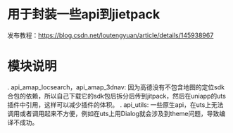 # 用于封装一些api到jietpack
发布教程：https://blog.csdn.net/loutengyuan/article/details/145938967
# 模块说明
. api_amap_locsearch，api_amap_3dnav: 因为高德没有不包含地图的定位sdk合包的依赖，所以自己下载它的sdk包后拆分后传到jitpack，然后在uniapp的uts插件中引用，这样可以减少插件的体积。
. api_utils: 一些原生api，在uts上无法调用或者调用起来不方便，例如在uts上用Dialog就会涉及到theme问题，导致编译不成功。